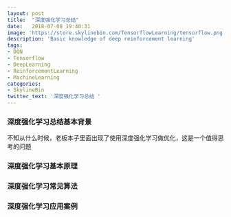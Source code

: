 ```yaml
---
layout: post
title:  "深度强化学习总结"
date:   2018-07-08 19:40:31
image: 'https://store.skylinebin.com/TensorflowLearning/tensorflow.png'
description: 'Basic knowledge of deep reinforcement learning'
tags:
- DQN
- Tensorflow
- DeepLearning
- ReinforcementLearning
- MachineLearning
categories:
- SkylineBin
twitter_text: '深度强化学习总结 '
---  
```



### 深度强化学习总结基本背景  

不知从什么时候，老板本子里面出现了使用深度强化学习做优化，这是一个值得思考的问题  

### 深度强化学习基本原理  


### 深度强化学习常见算法  


### 深度强化学习应用案例  

